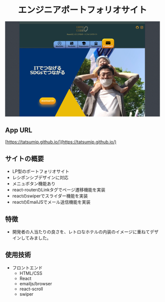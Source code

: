 <h1 style="text-align:center;">
エンジニアポートフォリオサイト
</h1>

![portfolio-site-preview.png](../src/img/portfolio-site-preview.png)

## App URL
[https://tatsumip.github.io/](https://tatsumip.github.io/)

## サイトの概要
- LP型のポートフォリオサイト
- レシポンシブデザインに対応
- メニュボタン機能あり
- react-routerのLinkタグでページ遷移機能を実装
- reactのswiperでスライダー機能を実装
- reactのEmailJSでメール送信機能を実装

## 特徴
- 開発者の人当たりの良さを、レトロなホテルの内装のイメージに重ねてデザインしてみました。

## 使用技術
- フロントエンド
  - HTML/CSS
  - React
  - emailjs/browser
  - react-scroll
  - swiper
